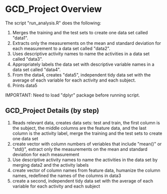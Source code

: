 # GCD_Project Overview

The script "run_analysis.R" does the following:

1. Merges the training and the test sets to create one data set called "data1".
2. Extracts only the measurements on the mean and standard deviation for each measurement to a data set called "data2".
3. Uses descriptive activity names to name the activities in a data set called "data3".
4. Appropriately labels the data set with descriptive variable names in a data set called "data4".
5. From the data4, creates "data5", independent tidy data set with the average of each variable for each activity and each subject.
6. Prints data5

IMPORTANT: Need to load "dplyr" package before running script.

## GCD_Project Details (by step)

1. Reads relevant data, creates data sets: test and train, the first column is the subject, the middle columns are the feature data, and the last column is the activity label, merge the training and the test sets to create one data set
2. create vector with column numbers of veriables that include "mean()" or "std()", extract only the measurements on the mean and standard deviation for each measurement
3. Use descriptive activity names to name the activities in the data set by merging data2 and the activity labels
4. create vector of column names from feature data, humanize the column names, redefined the names of the columns in data3
5. create a second, independent tidy data set with the average of each variable for each activity and each subject
